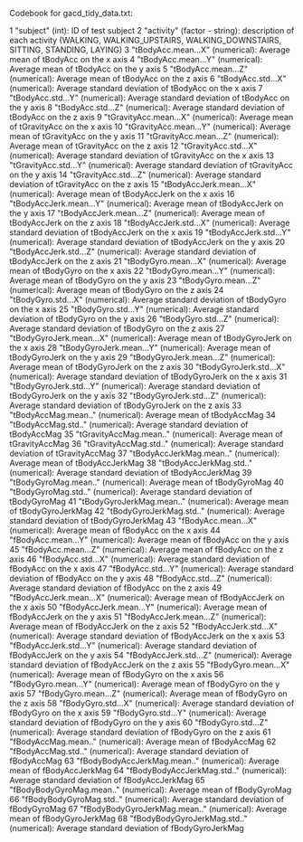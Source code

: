 Codebook for gacd_tidy_data.txt:

1 "subject" (int): ID of test subject
2 "activity" (factor - string): description of each activity (WALKING, WALKING_UPSTAIRS, WALKING_DOWNSTAIRS, SITTING, STANDING, LAYING)
3 "tBodyAcc.mean...X" (numerical): Average mean of tBodyAcc on the x axis
4 "tBodyAcc.mean...Y" (numerical): Average mean of tBodyAcc on the y axis
5 "tBodyAcc.mean...Z" (numerical): Average mean of tBodyAcc on the z axis
6 "tBodyAcc.std...X" (numerical): Average standard deviation of tBodyAcc on the x axis
7 "tBodyAcc.std...Y" (numerical): Average standard deviation of tBodyAcc on the y axis
8 "tBodyAcc.std...Z" (numerical): Average standard deviation of tBodyAcc on the z axis
9 "tGravityAcc.mean...X" (numerical): Average mean of tGravityAcc on the x axis
10 "tGravityAcc.mean...Y" (numerical): Average mean of tGravityAcc on the y axis
11 "tGravityAcc.mean...Z" (numerical): Average mean of tGravityAcc on the z axis
12 "tGravityAcc.std...X" (numerical): Average standard deviation of tGravityAcc on the x axis
13 "tGravityAcc.std...Y" (numerical): Average standard deviation of tGravityAcc on the y axis
14 "tGravityAcc.std...Z" (numerical): Average standard deviation of tGravityAcc on the z axis
15 "tBodyAccJerk.mean...X" (numerical): Average mean of tBodyAccJerk on the x axis
16 "tBodyAccJerk.mean...Y" (numerical): Average mean of tBodyAccJerk on the y axis
17 "tBodyAccJerk.mean...Z" (numerical): Average mean of tBodyAccJerk on the z axis
18 "tBodyAccJerk.std...X" (numerical): Average standard deviation of tBodyAccJerk on the x axis
19 "tBodyAccJerk.std...Y" (numerical): Average standard deviation of tBodyAccJerk on the y axis
20 "tBodyAccJerk.std...Z" (numerical): Average standard deviation of tBodyAccJerk on the z axis
21 "tBodyGyro.mean...X" (numerical): Average mean of tBodyGyro on the x axis
22 "tBodyGyro.mean...Y" (numerical): Average mean of tBodyGyro on the y axis
23 "tBodyGyro.mean...Z" (numerical): Average mean of tBodyGyro on the z axis
24 "tBodyGyro.std...X" (numerical): Average standard deviation of tBodyGyro on the x axis
25 "tBodyGyro.std...Y" (numerical): Average standard deviation of tBodyGyro on the y axis
26 "tBodyGyro.std...Z" (numerical): Average standard deviation of tBodyGyro on the z axis
27 "tBodyGyroJerk.mean...X" (numerical): Average mean of tBodyGyroJerk on the x axis
28 "tBodyGyroJerk.mean...Y" (numerical): Average mean of tBodyGyroJerk on the y axis
29 "tBodyGyroJerk.mean...Z" (numerical): Average mean of tBodyGyroJerk on the z axis
30 "tBodyGyroJerk.std...X" (numerical): Average standard deviation of tBodyGyroJerk on the x axis
31 "tBodyGyroJerk.std...Y" (numerical): Average standard deviation of tBodyGyroJerk on the y axis
32 "tBodyGyroJerk.std...Z" (numerical): Average standard deviation of tBodyGyroJerk on the z axis
33 "tBodyAccMag.mean.." (numerical): Average mean of tBodyAccMag
34 "tBodyAccMag.std.." (numerical): Average standard deviation of tBodyAccMag
35 "tGravityAccMag.mean.." (numerical): Average mean of tGravityAccMag
36 "tGravityAccMag.std.." (numerical): Average standard deviation of tGravityAccMag
37 "tBodyAccJerkMag.mean.." (numerical): Average mean of tBodyAccJerkMag
38 "tBodyAccJerkMag.std.." (numerical): Average standard deviation of tBodyAccJerkMag
39 "tBodyGyroMag.mean.." (numerical): Average mean of tBodyGyroMag
40 "tBodyGyroMag.std.." (numerical): Average standard deviation of tBodyGyroMag
41 "tBodyGyroJerkMag.mean.." (numerical): Average mean of tBodyGyroJerkMag
42 "tBodyGyroJerkMag.std.." (numerical): Average standard deviation of tBodyGyroJerkMag
43 "fBodyAcc.mean...X" (numerical): Average mean of fBodyAcc on the x axis
44 "fBodyAcc.mean...Y" (numerical): Average mean of fBodyAcc on the y axis
45 "fBodyAcc.mean...Z" (numerical): Average mean of fBodyAcc on the z axis
46 "fBodyAcc.std...X" (numerical): Average standard deviation of fBodyAcc on the x axis
47 "fBodyAcc.std...Y" (numerical): Average standard deviation of fBodyAcc on the y axis
48 "fBodyAcc.std...Z" (numerical): Average standard deviation of fBodyAcc on the z axis
49 "fBodyAccJerk.mean...X" (numerical): Average mean of fBodyAccJerk on the x axis
50 "fBodyAccJerk.mean...Y" (numerical): Average mean of fBodyAccJerk on the y axis
51 "fBodyAccJerk.mean...Z" (numerical): Average mean of fBodyAccJerk on the z axis
52 "fBodyAccJerk.std...X" (numerical): Average standard deviation of fBodyAccJerk on the x axis
53 "fBodyAccJerk.std...Y" (numerical): Average standard deviation of fBodyAccJerk on the y axis
54 "fBodyAccJerk.std...Z" (numerical): Average standard deviation of fBodyAccJerk on the z axis
55 "fBodyGyro.mean...X" (numerical): Average mean of fBodyGyro on the x axis
56 "fBodyGyro.mean...Y" (numerical): Average mean of fBodyGyro on the y axis
57 "fBodyGyro.mean...Z" (numerical): Average mean of fBodyGyro on the z axis
58 "fBodyGyro.std...X" (numerical): Average standard deviation of fBodyGyro on the x axis
59 "fBodyGyro.std...Y" (numerical): Average standard deviation of fBodyGyro on the y axis
60 "fBodyGyro.std...Z" (numerical): Average standard deviation of fBodyGyro on the z axis
61 "fBodyAccMag.mean.." (numerical): Average mean of fBodyAccMag
62 "fBodyAccMag.std.." (numerical): Average standard deviation of fBodyAccMag
63 "fBodyBodyAccJerkMag.mean.." (numerical): Average mean of fBodyAccJerkMag
64 "fBodyBodyAccJerkMag.std.." (numerical): Average standard deviation of fBodyAccJerkMag
65 "fBodyBodyGyroMag.mean.." (numerical): Average mean of fBodyGyroMag
66 "fBodyBodyGyroMag.std.." (numerical): Average standard deviation of fBodyGyroMag
67 "fBodyBodyGyroJerkMag.mean.." (numerical): Average mean of fBodyGyroJerkMag
68 "fBodyBodyGyroJerkMag.std.." (numerical): Average standard deviation of fBodyGyroJerkMag
